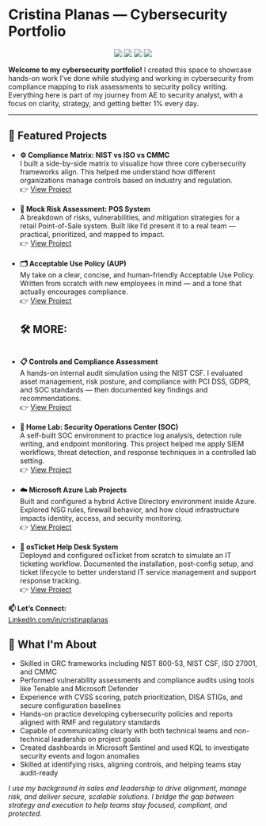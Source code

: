 <h1> Cristina Planas — Cybersecurity Portfolio</h1>

<p align="center">
  <img src="https://img.shields.io/badge/Security%2B-blue" />
  <img src="https://img.shields.io/badge/Network%2B-green" />
  <img src="https://img.shields.io/badge/Google-Managing%20Security%20Risks-orange" />
  <img src="https://img.shields.io/badge/CySA%2B-In--Progress-red" />
</p>
<b>Welcome to my cybersecurity portfolio!</b>   
I created this space to showcase hands-on work I’ve done while studying and working in cybersecurity from compliance mapping to risk assessments to security policy writing. Everything here is part of my journey from AE to security analyst, with a focus on clarity, strategy, and getting better 1% every day.

<hr>

<h2>🚀 Featured Projects</h2>

<ul>
  <li>
    <b>⚙️ Compliance Matrix: NIST vs ISO vs CMMC</b>  
    <br>
    I built a side-by-side matrix to visualize how three core cybersecurity frameworks align. This helped me understand how different organizations manage controls based on industry and regulation.
    <br>
    👉 <a href="https://github.com/Tinaplanas/Security-Tools-Policies">View Project</a>
  </li><br>

  <li>
    <b>🧠 Mock Risk Assessment: POS System</b>  
    <br>
    A breakdown of risks, vulnerabilities, and mitigation strategies for a retail Point-of-Sale system. Built like I’d present it to a real team — practical, prioritized, and mapped to impact.
    <br>
    👉 <a href="https://github.com/Tinaplanas/Risk-Assessment">View Project</a>
  </li><br>

  <li>
    <b>🗂️ Acceptable Use Policy (AUP)</b>  
    <br>
    My take on a clear, concise, and human-friendly Acceptable Use Policy. Written from scratch with new employees in mind — and a tone that actually encourages compliance.
    <br>
    👉 <a href="https://github.com/tinaplanas/acceptable-use-policy">View Project</a>




<h2>🛠 MORE:</h2>

  </li><br>
  <li>
    <b>📋 Controls and Compliance Assessment</b>  
    <br>
    A hands-on internal audit simulation using the NIST CSF. I evaluated asset management, risk posture, and compliance with PCI DSS, GDPR, and SOC standards — then documented key findings and recommendations.  
    <br>
    👉 <a href="https://github.com/tinaplanas/Security-Audit">View Project</a>
  </li><br>

  <li>
    <b>🧠 Home Lab: Security Operations Center (SOC)</b>  
    <br>
    A self-built SOC environment to practice log analysis, detection rule writing, and endpoint monitoring. This project helped me apply SIEM workflows, threat detection, and response techniques in a controlled lab setting.  
    <br>
    👉 <a href="https://github.com/tinaplanas/HomeLab">View Project</a>
  </li><br>

  <li>
    <b>☁️ Microsoft Azure Lab Projects</b>  
    <br>
    Built and configured a hybrid Active Directory environment inside Azure. Explored NSG rules, firewall behavior, and how cloud infrastructure impacts identity, access, and security monitoring.  
    <br>
    👉 <a href="https://github.com/Tinaplanas/AD-Azure">View Project</a>
  </li><br>

  <li>
    <b>💼 osTicket Help Desk System</b>  
    <br>
    Deployed and configured osTicket from scratch to simulate an IT ticketing workflow. Documented the installation, post-config setup, and ticket lifecycle to better understand IT service management and support response tracking.  
    <br>
    👉 <a href="https://github.com/Tinaplanas/Prereq-OSTicket">View Project</a>
  </li>
</ul>


<b>📫 Let’s Connect:</b>  
<a href="https://linkedin.com/in/cristinaplanas">LinkedIn.com/in/cristinaplanas</a>
<h2>🧠 What I'm About</h2>

<ul>
  <li>Skilled in GRC frameworks including NIST 800-53, NIST CSF, ISO 27001, and CMMC</li>
  <li>Performed vulnerability assessments and compliance audits using tools like Tenable and Microsoft Defender</li>
  <li>Experience with CVSS scoring, patch prioritization, DISA STIGs, and secure configuration baselines</li>
  <li>Hands-on practice developing cybersecurity policies and reports aligned with RMF and regulatory standards</li>
  <li>Capable of communicating clearly with both technical teams and non-technical leadership on project goals</li>
  <li>Created dashboards in Microsoft Sentinel and used KQL to investigate security events and logon anomalies</li>
  <li>Skilled at identifying risks, aligning controls, and helping teams stay audit-ready</li>
</ul>
<i><p>I use my background in sales and leadership to drive alignment, manage risk, and deliver secure, scalable solutions. I bridge the gap between strategy and execution to help teams stay focused, compliant, and protected.</p></i>
